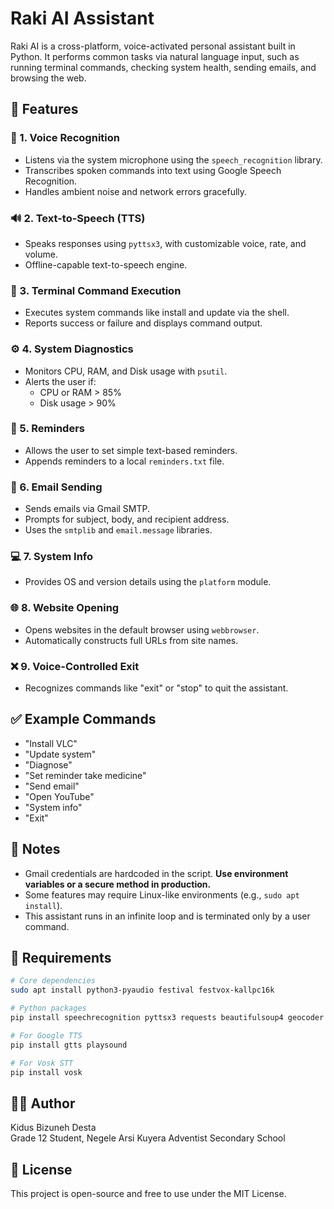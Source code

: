 # Raki AI Assistant

Raki AI is a cross-platform, voice-activated personal assistant built in Python. It performs common tasks via natural language input, such as running terminal commands, checking system health, sending emails, and browsing the web.

## 🚀 Features

### 🎤 1. Voice Recognition

- Listens via the system microphone using the `speech_recognition` library.
- Transcribes spoken commands into text using Google Speech Recognition.
- Handles ambient noise and network errors gracefully.

### 🔊 2. Text-to-Speech (TTS)

- Speaks responses using `pyttsx3`, with customizable voice, rate, and volume.
- Offline-capable text-to-speech engine.

### 🧾 3. Terminal Command Execution

- Executes system commands like install and update via the shell.
- Reports success or failure and displays command output.

### ⚙️ 4. System Diagnostics

- Monitors CPU, RAM, and Disk usage with `psutil`.
- Alerts the user if:
  - CPU or RAM > 85%
  - Disk usage > 90%

### 📅 5. Reminders

- Allows the user to set simple text-based reminders.
- Appends reminders to a local `reminders.txt` file.

### 📧 6. Email Sending

- Sends emails via Gmail SMTP.
- Prompts for subject, body, and recipient address.
- Uses the `smtplib` and `email.message` libraries.

### 💻 7. System Info

- Provides OS and version details using the `platform` module.

### 🌐 8. Website Opening

- Opens websites in the default browser using `webbrowser`.
- Automatically constructs full URLs from site names.

### ❌ 9. Voice-Controlled Exit

- Recognizes commands like "exit" or "stop" to quit the assistant.

## ✅ Example Commands

- "Install VLC"
- "Update system"
- "Diagnose"
- "Set reminder take medicine"
- "Send email"
- "Open YouTube"
- "System info"
- "Exit"

## 📌 Notes

- Gmail credentials are hardcoded in the script. **Use environment variables or a secure method in production.**
- Some features may require Linux-like environments (e.g., `sudo apt install`).
- This assistant runs in an infinite loop and is terminated only by a user command.

## 🔧 Requirements

```bash
# Core dependencies
sudo apt install python3-pyaudio festival festvox-kallpc16k

# Python packages
pip install speechrecognition pyttsx3 requests beautifulsoup4 geocoder python-nmap pillow cryptography langdetect

# For Google TTS
pip install gtts playsound

# For Vosk STT
pip install vosk
```

## 👨‍💻 Author

Kidus Bizuneh Desta  
Grade 12 Student, Negele Arsi Kuyera Adventist Secondary School

## 📄 License

This project is open-source and free to use under the MIT License.
```
